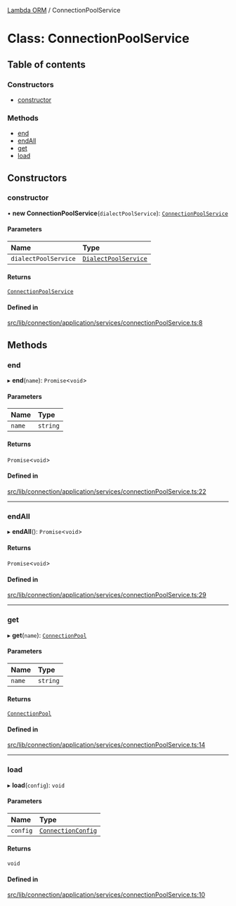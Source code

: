 [Lambda ORM](../README.md) / ConnectionPoolService

# Class: ConnectionPoolService

## Table of contents

### Constructors

- [constructor](ConnectionPoolService.md#constructor)

### Methods

- [end](ConnectionPoolService.md#end)
- [endAll](ConnectionPoolService.md#endall)
- [get](ConnectionPoolService.md#get)
- [load](ConnectionPoolService.md#load)

## Constructors

### constructor

• **new ConnectionPoolService**(`dialectPoolService`): [`ConnectionPoolService`](ConnectionPoolService.md)

#### Parameters

| Name | Type |
| :------ | :------ |
| `dialectPoolService` | [`DialectPoolService`](DialectPoolService.md) |

#### Returns

[`ConnectionPoolService`](ConnectionPoolService.md)

#### Defined in

[src/lib/connection/application/services/connectionPoolService.ts:8](https://github.com/FlavioLionelRita/lambdaorm/blob/a55d8095/src/lib/connection/application/services/connectionPoolService.ts#L8)

## Methods

### end

▸ **end**(`name`): `Promise`\<`void`\>

#### Parameters

| Name | Type |
| :------ | :------ |
| `name` | `string` |

#### Returns

`Promise`\<`void`\>

#### Defined in

[src/lib/connection/application/services/connectionPoolService.ts:22](https://github.com/FlavioLionelRita/lambdaorm/blob/a55d8095/src/lib/connection/application/services/connectionPoolService.ts#L22)

___

### endAll

▸ **endAll**(): `Promise`\<`void`\>

#### Returns

`Promise`\<`void`\>

#### Defined in

[src/lib/connection/application/services/connectionPoolService.ts:29](https://github.com/FlavioLionelRita/lambdaorm/blob/a55d8095/src/lib/connection/application/services/connectionPoolService.ts#L29)

___

### get

▸ **get**(`name`): [`ConnectionPool`](../interfaces/ConnectionPool.md)

#### Parameters

| Name | Type |
| :------ | :------ |
| `name` | `string` |

#### Returns

[`ConnectionPool`](../interfaces/ConnectionPool.md)

#### Defined in

[src/lib/connection/application/services/connectionPoolService.ts:14](https://github.com/FlavioLionelRita/lambdaorm/blob/a55d8095/src/lib/connection/application/services/connectionPoolService.ts#L14)

___

### load

▸ **load**(`config`): `void`

#### Parameters

| Name | Type |
| :------ | :------ |
| `config` | [`ConnectionConfig`](../interfaces/ConnectionConfig.md) |

#### Returns

`void`

#### Defined in

[src/lib/connection/application/services/connectionPoolService.ts:10](https://github.com/FlavioLionelRita/lambdaorm/blob/a55d8095/src/lib/connection/application/services/connectionPoolService.ts#L10)
